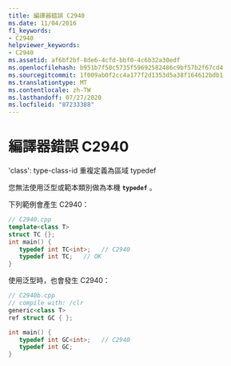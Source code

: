 ```yaml
---
title: 編譯器錯誤 C2940
ms.date: 11/04/2016
f1_keywords:
- C2940
helpviewer_keywords:
- C2940
ms.assetid: af6bf2bf-8de6-4cfd-bbf0-4c6b32a30edf
ms.openlocfilehash: b951b7f50c5735f59692582486c9bf57b2f67cd4
ms.sourcegitcommit: 1f009ab0f2cc4a177f2d1353d5a38f164612bdb1
ms.translationtype: MT
ms.contentlocale: zh-TW
ms.lasthandoff: 07/27/2020
ms.locfileid: "87233388"
---
```

# <a name="compiler-error-c2940"></a>編譯器錯誤 C2940

'class': type-class-id 重複定義為區域 typedef

您無法使用泛型或範本類別做為本機 **`typedef`** 。

下列範例會產生 C2940：

```cpp
// C2940.cpp
template<class T>
struct TC {};
int main() {
   typedef int TC<int>;   // C2940
   typedef int TC;   // OK
}
```

使用泛型時，也會發生 C2940：

```cpp
// C2940b.cpp
// compile with: /clr
generic<class T>
ref struct GC { };

int main() {
   typedef int GC<int>;   // C2940
   typedef int GC;
}
```
